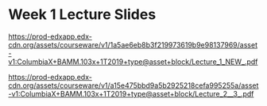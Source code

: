 # Week 1 Lecture Slides

https://prod-edxapp.edx-cdn.org/assets/courseware/v1/1a5ae6eb8b3f219973619b9e98137969/asset-v1:ColumbiaX+BAMM.103x+1T2019+type@asset+block/Lecture_1_NEW_.pdf

https://prod-edxapp.edx-cdn.org/assets/courseware/v1/a15e475bbd9a5b2925218cefa995255a/asset-v1:ColumbiaX+BAMM.103x+1T2019+type@asset+block/Lecture_2__3_.pdf

